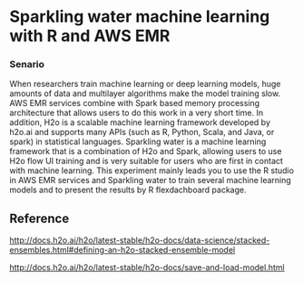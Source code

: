 # Sparkling water machine learning with R and AWS EMR


### Senario 

When researchers train machine learning or deep learning models, huge amounts of data and multilayer algorithms make the model training slow. AWS EMR services combine with Spark based memory processing architecture that allows users to do this work in a very short time. In addition, H2o is a scalable machine learning framework developed by h2o.ai and supports many APIs (such as R, Python, Scala, and Java, or spark) in statistical languages. Sparkling water is a machine learning framework that is a combination of H2o and Spark, allowing users to use H2o flow UI training and is very suitable for users who are first in contact with machine learning. This experiment mainly leads you to use the R studio in AWS EMR services and Sparkling water to train several machine learning models and to present the results by R flexdachboard package.



## Reference

http://docs.h2o.ai/h2o/latest-stable/h2o-docs/data-science/stacked-ensembles.html#defining-an-h2o-stacked-ensemble-model

http://docs.h2o.ai/h2o/latest-stable/h2o-docs/save-and-load-model.html

